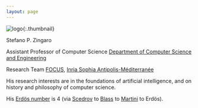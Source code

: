```yaml
---
layout: page
---
```


<style>
    .thumbnail {
        width: 75px;
        height: 75px;
        border-radius: 50%;
        border: 1px solid #ddd;
        padding: 5px;
        background-color: #fff;
    }
</style>

![logo](assets/images/logo.png){:.thumbnail}

Stefano P. Zingaro

Assistant Professor of Computer Science
[Department of Computer Science and Engineering](http://www.cse.unibo.it/en)

Research Team [FOCUS](https://team.inria.fr/focus/), [Inria Sophia Antipolis-Méditerranée](https://www.inria.fr/fr/centre-inria-sophia-antipolis-mediterranee)

His research interests are in the foundations of artificial intelligence, and on history and philosophy of computer science. 

His [Erdös number](http://www.oakland.edu/enp) is 4 (via [Scedrov](http://www.cis.upenn.edu/~scedrov/) to [Blass](http://www.math.lsa.umich.edu/~ablass/) to [Martini](https://www.cs.unibo.it/~martini/index.html) to Erdös).